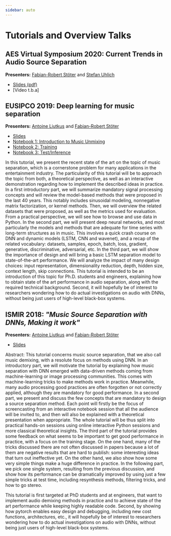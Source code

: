 ```yaml
---
sidebar: auto
---
```


# Tutorials and Overview Talks

## AES Virtual Symposium 2020: Current Trends in Audio Source Separation
__Presenters:__ [Fabian-Robert Stöter](https://www.faroit.com) and [Stefan Uhlich](https://uhlich.imfast.io)

* [Slides (pdf)](/AES2020_CurrentTrendsInSourceSeparation.pdf)
* [Video t.b.a]

## EUSIPCO 2019: Deep learning for music separation
__Presenters:__ [Antoine Liutkus](https://www.lirmm.fr/users/utilisateurs-lirmm/antoine-liutkus) and [Fabian-Robert Stöter](https://www.faroit.com)

* [Slides](https://sigsep.github.io/eusipco2019_tutorial)
* [Notebook 1: Introduction to Music Unmixing](https://colab.research.google.com/drive/1Zo6iSPIi6SjOAL7wg8yzVWkS9mjLgjI-)
* [Notebook 2: Training](https://colab.research.google.com/drive/1tYL35_0M3TobYv0eT8Uc_H4JO2JUfi4K)
* [Notebook 3: Test/Inference](https://colab.research.google.com/drive/1mijF0zGWxN-KaxTnd0q6hayAlrID5fEQ)

In this tutorial, we present the recent state of the art on the topic of music separation, which is a cornerstone problem for many applications in the entertainment industry. The particularity of this tutorial will be to approach the topic from both, a theoretical perspective, as well as an interactive demonstration regarding how to implement the described ideas in practice. In a first introductory part, we will summarize mandatory signal processing concepts and will review the model-based methods that were proposed in the last 40 years. This notably includes sinusoidal modeling, nonnegative matrix factorization, or kernel methods. Then, we will overview the related datasets that were proposed, as well as the metrics used for evaluation. From a practical perspective, we will see how to browse and use data in Python. In the second part, we will present deep neural networks, and most particularly the models and methods that are adequate for time series with long-term structures as in music. This involves a quick crash course on DNN and dynamic models (LSTM, CNN and wavenet), and a recap of the related vocabulary: datasets, samples, epoch, batch, loss, gradient, generative, discriminative, adversarial, etc. In the third part, we will show the importance of design and will bring a basic LSTM separation model to state-of-the-art performance. We will analyze the impact of many design choices: input representation, dimensionality reduction, depth, hidden size, context length, skip connections. This tutorial is intended to be an introduction of this topic for Ph.D. students and engineers, explaining how to obtain state of the art performance in audio separation, along with the required technical background. Second, it will hopefully be of interest to researchers wondering how to do actual investigations on audio with DNNs, without being just users of high-level black-box systems.

## ISMIR 2018: _"Music Source Separation with DNNs, Making it work"_
__Presenters:__ [Antoine Liutkus](https://www.lirmm.fr/users/utilisateurs-lirmm/antoine-liutkus) and [Fabian-Robert Stöter](https://www.faroit.com)

* [Slides](https://sigsep.github.io/ismir2018_tutorial/index.html)

Abstract: This tutorial concerns music source separation, that we also call music demixing, with a resolute focus on methods using DNN.
In an introductory part, we will motivate the tutorial by explaining how music separation with DNN emerged with data-driven methods coming from machine-learning or image processing communities. This comes with machine-learning tricks to make methods work in practice. Meanwhile, many audio processing good practices are often forgotten or not correctly applied, although they are mandatory for good performance.
In a second part, we present and discuss the few concepts that are mandatory to design a source separation method. Each point will firstly be the focus of screencasting from an interactive notebook session that all the audience will be invited to, and then will also be explained with a theoretical presentation when appropriate. The whole tutorial will be thus split into practical hands-on sessions using online interactive Python sessions and more classical theoretical insights.
The third part of the tutorial provides some feedback on what seems to be important to get good performance in practice, with a focus on the training stage. On the one hand, many of the tricks discussed there are not often discussed in papers because a lot of them are negative results that are hard to publish: some interesting ideas that turn out ineffective yet. On the other hand, we also show how some very simple things make a huge difference in practice.
In the following part, we pick one single system, resulting from the previous discussion, and show how its performance can be dramatically improved by using just a few simple tricks at test time, including resynthesis methods, filtering tricks, and how to go stereo.

This tutorial is first targeted at PhD students and at engineers, that want to implement audio demixing methods in practice and to achieve state of the art performance while keeping highly readable code. Second, by showing how pytorch enables easy design and debugging, including new cost functions, architectures, etc., it will hopefully be of interest to researchers wondering how to do actual investigations on audio with DNNs, without being just users of high-level black-box systems.